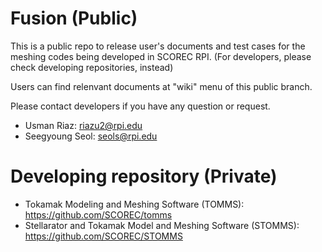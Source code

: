 # Fusion (Public)

This is a public repo to release user's documents and test cases for the meshing codes being developed in SCOREC RPI. (For developers, please check developing repositories, instead)

Users can find relenvant documents at "wiki" menu of this public branch.

Please contact developers if you have any question or request.
- Usman Riaz: riazu2@rpi.edu
- Seegyoung Seol: seols@rpi.edu


# Developing repository (Private)

* Tokamak Modeling and Meshing Software (TOMMS): https://github.com/SCOREC/tomms
* Stellarator and Tokamak Model and Meshing Software (STOMMS): https://github.com/SCOREC/STOMMS
